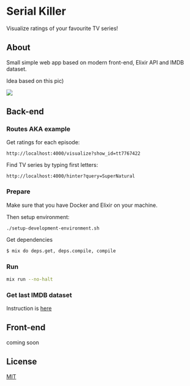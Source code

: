 # Serial Killer

Visualize ratings of your favourite TV series!

## About

Small simple web app based on modern front-end, Elixir API and IMDB dataset.

Idea based on this pic)

![](https://i.pinimg.com/originals/94/e9/59/94e9594246e51e8f6190a7dbdb38dec3.png)

## Back-end

### Routes AKA example

Get ratings for each episode:
```
http://localhost:4000/visualize?show_id=tt7767422
```

Find TV series by typing first letters:
```
http://localhost:4000/hinter?query=SuperNatural
```

### Prepare

Make sure that you have Docker and Elixir on your machine.


Then setup environment:
```
./setup-development-environment.sh
```

Get dependencies
```sh
$ mix do deps.get, deps.compile, compile
```

### Run
```sh
mix run --no-halt
```

### Get last IMDB dataset

Instruction is [here](https://gist.github.com/evbogdanov/9b0b11e73458e7e8d646cf7598840f1e)

## Front-end

coming soon

## License
[MIT](https://github.com/IgorPolyakov/serial_killer/blob/master/LICENSE)
